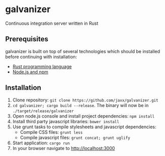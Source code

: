 # galvanizer

Continuous integration server written in Rust


## Prerequisites

galvanizer is built on top of several technologies which should be installed before continuing
with installation:

* [Rust programming language](http://rust-lang.org)
* [Node.js and npm](https://nodejs.org)


## Installation

1. Clone repository: `git clone https://github.com/jaxx/galvanizer.git`
2. `cd galvanizer; cargo build --release`. The binary will now be in `./target/release/galvanizer`
3. Open node.js console and install project dependencies: `npm install`
4. Install third party javascript libraries: `bower install`
5. Use grunt tasks to compile stylesheets and javascript dependencies:
    * Compile CSS files: `grunt less`
    * Compile javascript files: `grunt concat; grunt uglify`
6. Start application: `cargo run`
7. In your browser navigate to [http://localhost:3000](http://localhost:3000)
